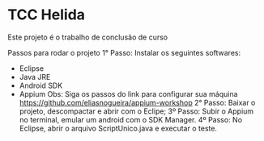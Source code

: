 # TCC Helida

Este projeto é o trabalho de conclusão de curso

Passos para rodar o projeto
1° Passo: Instalar os seguintes softwares:
- Eclipse
- Java JRE 
- Android SDK
- Appium
Obs: Siga os passos do link para configurar sua máquina https://github.com/eliasnogueira/appium-workshop
2° Passo: Baixar o projeto, descompactar e abrir com o Eclipe;
3º Passo: Subir o Appium no terminal, emular um android com o SDK Manager.
4º Passo: No Eclipse, abrir o arquivo ScriptUnico.java e executar o teste.

